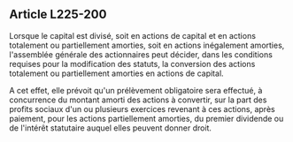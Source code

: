 Article L225-200
----
Lorsque le capital est divisé, soit en actions de capital et en actions
totalement ou partiellement amorties, soit en actions inégalement amorties,
l'assemblée générale des actionnaires peut décider, dans les conditions requises
pour la modification des statuts, la conversion des actions totalement ou
partiellement amorties en actions de capital.

A cet effet, elle prévoit qu'un prélèvement obligatoire sera effectué, à
concurrence du montant amorti des actions à convertir, sur la part des profits
sociaux d'un ou plusieurs exercices revenant à ces actions, après paiement, pour
les actions partiellement amorties, du premier dividende ou de l'intérêt
statutaire auquel elles peuvent donner droit.
